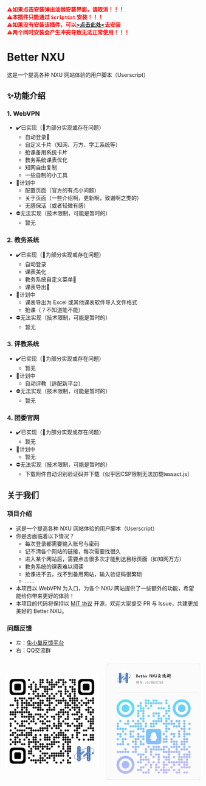 #### <span style="color:red">⚠️如果点击安装弹出油猴安装界面，请取消！！！<br>⚠️本插件只能通过 `ScriptCat` 安装！！！<br>⚠️如果没有安装该插件，可以[>点击此处<](https://microsoftedge.microsoft.com/addons/detail/scriptcat/liilgpjgabokdklappibcjfablkpcekh)去安装<br>⚠️两个同时安装会产生冲突导致无法正常使用！！！</span>

# Better NXU
这是一个提高各种 NXU 网站体验的用户脚本（Userscript）

## ✨功能介绍

### 1. WebVPN
- ✔️已实现（🔹为部分实现或存在问题）
    - 自动登录🔹
    - 自定义卡片（知网、万方、学工系统等）
    - 抢课备用系统卡片
    - 教务系统课表优化
    - 知网自由复制
    - 一些自制的小工具
- 📅计划中
    - 配置页面（官方的有点小问题）
    - 关于页面（一些介绍啊，更新啊，致谢啊之类的）
    - 无感保活（或者轻微有感）
- ⛔无法实现（技术限制，可能是暂时的）
    - 暂无

### 2. 教务系统
- ✔️已实现（🔹为部分实现或存在问题）
    - 自动登录
    - 课表美化
    - 教务系统自定义菜单🔹
    - 课表导出🔹
- 📅计划中
    - 课表导出为 Excel 或其他课表软件导入文件格式
    - 抢课（？不知道能不能）
- ⛔无法实现（技术限制，可能是暂时的）
    - 暂无

### 3. 评教系统
- ✔️已实现（🔹为部分实现或存在问题）
    - 暂无
- 📅计划中
    - 自动评教（适配新平台）
- ⛔无法实现（技术限制，可能是暂时的）
    - 暂无

### 4. 团委官网
- ✔️已实现（🔹为部分实现或存在问题）
    - 暂无
- 📅计划中
    - 暂无
- ⛔无法实现（技术限制，可能是暂时的）
    - 下载附件自动识别验证码并下载（似乎因CSP限制无法加载tessact.js）

## 关于我们

### 项目介绍
- 这是一个提高各种 NXU 网站体验的用户脚本（Userscript）
- 你是否面临着以下情况？
    - 每次登录都需要输入账号与密码
    - 记不清各个网站的链接，每次需要找很久
    - 进入某个网站后，需要点击很多次才能到达目标页面（如知网万方）
    - 教务系统的课表难以阅读
    - 抢课进不去，找不到备用网站，输入验证码很繁琐
    - ……
- 本项目以 WebVPN 为入口，为各个 NXU 网站提供了一些额外的功能，希望能给你带来更好的体验！
- 本项目的代码将保持以 [MIT 协议](https://mit-license.org/) 开源，欢迎大家提交 PR 与 Issue，共建更加美好的 Better NXU。

### 问题反馈
- 左：[兔小巢反馈平台](https://txc.qq.com/products/680684)
- 右：QQ交流群
<div style="display: flex; justify-content: center; align-items: center;">
  <img src="https://raw.githubusercontent.com/this-is-h/Better-NXU/main/assets/img/issue.png" style="width: 49%;padding: 10px;" />
  <img src="https://raw.githubusercontent.com/this-is-h/Better-NXU/main/assets/img/group.png" style="width: 49%;padding: 10px;" />
</div>